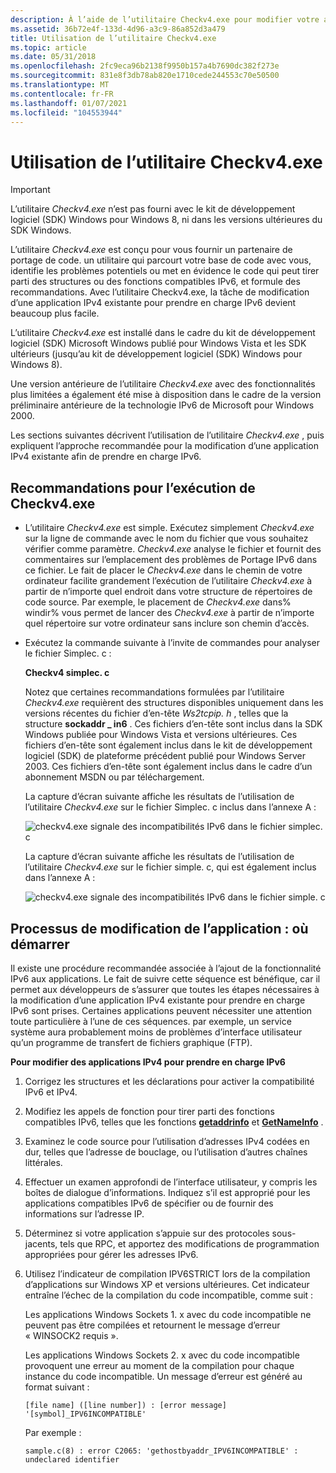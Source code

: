 ```yaml
---
description: À l’aide de l’utilitaire Checkv4.exe pour modifier votre application IPv4 pour prendre en charge IPv6.
ms.assetid: 36b72e4f-133d-4d96-a3c9-86a852d3a479
title: Utilisation de l’utilitaire Checkv4.exe
ms.topic: article
ms.date: 05/31/2018
ms.openlocfilehash: 2fc9eca96b2138f9950b157a4b7690dc382f273e
ms.sourcegitcommit: 831e8f3db78ab820e1710cede244553c70e50500
ms.translationtype: MT
ms.contentlocale: fr-FR
ms.lasthandoff: 01/07/2021
ms.locfileid: "104553944"
---
```

# <a name="using-the-checkv4exe-utility"></a>Utilisation de l’utilitaire Checkv4.exe

> [!IMPORTANT]
> L’utilitaire *Checkv4.exe* n’est pas fourni avec le kit de développement logiciel (SDK) Windows pour Windows 8, ni dans les versions ultérieures du SDK Windows.

L’utilitaire *Checkv4.exe* est conçu pour vous fournir un partenaire de portage de code. un utilitaire qui parcourt votre base de code avec vous, identifie les problèmes potentiels ou met en évidence le code qui peut tirer parti des structures ou des fonctions compatibles IPv6, et formule des recommandations. Avec l’utilitaire Checkv4.exe, la tâche de modification d’une application IPv4 existante pour prendre en charge IPv6 devient beaucoup plus facile.

L’utilitaire *Checkv4.exe* est installé dans le cadre du kit de développement logiciel (SDK) Microsoft Windows publié pour Windows Vista et les SDK ultérieurs (jusqu’au kit de développement logiciel (SDK) Windows pour Windows 8).

Une version antérieure de l’utilitaire *Checkv4.exe* avec des fonctionnalités plus limitées a également été mise à disposition dans le cadre de la version préliminaire antérieure de la technologie IPv6 de Microsoft pour Windows 2000.

Les sections suivantes décrivent l’utilisation de l’utilitaire *Checkv4.exe* , puis expliquent l’approche recommandée pour la modification d’une application IPv4 existante afin de prendre en charge IPv6.

## <a name="recommendations-for-running-checkv4exe"></a>Recommandations pour l’exécution de Checkv4.exe

-   L’utilitaire *Checkv4.exe* est simple. Exécutez simplement *Checkv4.exe* sur la ligne de commande avec le nom du fichier que vous souhaitez vérifier comme paramètre. *Checkv4.exe* analyse le fichier et fournit des commentaires sur l’emplacement des problèmes de Portage IPv6 dans ce fichier. Le fait de placer le *Checkv4.exe* dans le chemin de votre ordinateur facilite grandement l’exécution de l’utilitaire *Checkv4.exe* à partir de n’importe quel endroit dans votre structure de répertoires de code source. Par exemple, le placement de *Checkv4.exe* dans% windir% vous permet de lancer des *Checkv4.exe* à partir de n’importe quel répertoire sur votre ordinateur sans inclure son chemin d’accès.

-   Exécutez la commande suivante à l’invite de commandes pour analyser le fichier Simplec. c :

    **Checkv4 simplec. c**

    Notez que certaines recommandations formulées par l’utilitaire *Checkv4.exe* requièrent des structures disponibles uniquement dans les versions récentes du fichier d’en-tête *Ws2tcpip. h* , telles que la structure **sockaddr \_ in6** . Ces fichiers d’en-tête sont inclus dans la SDK Windows publiée pour Windows Vista et versions ultérieures. Ces fichiers d’en-tête sont également inclus dans le kit de développement logiciel (SDK) de plateforme précédent publié pour Windows Server 2003. Ces fichiers d’en-tête sont également inclus dans le cadre d’un abonnement MSDN ou par téléchargement.

    La capture d’écran suivante affiche les résultats de l’utilisation de l’utilitaire *Checkv4.exe* sur le fichier Simplec. c inclus dans l’annexe A :

    ![checkv4.exe signale des incompatibilités IPv6 dans le fichier simplec. c](images/portingguide002.jpg)

    La capture d’écran suivante affiche les résultats de l’utilisation de l’utilitaire *Checkv4.exe* sur le fichier simple. c, qui est également inclus dans l’annexe A :

    ![checkv4.exe signale des incompatibilités IPv6 dans le fichier simple. c](images/portingguide003.jpg)

## <a name="the-application-modification-process-where-to-start"></a>Processus de modification de l’application : où démarrer

Il existe une procédure recommandée associée à l’ajout de la fonctionnalité IPv6 aux applications. Le fait de suivre cette séquence est bénéfique, car il permet aux développeurs de s’assurer que toutes les étapes nécessaires à la modification d’une application IPv4 existante pour prendre en charge IPv6 sont prises. Certaines applications peuvent nécessiter une attention toute particulière à l’une de ces séquences. par exemple, un service système aura probablement moins de problèmes d’interface utilisateur qu’un programme de transfert de fichiers graphique (FTP).

**Pour modifier des applications IPv4 pour prendre en charge IPv6**

1.  Corrigez les structures et les déclarations pour activer la compatibilité IPv6 et IPv4.
2.  Modifiez les appels de fonction pour tirer parti des fonctions compatibles IPv6, telles que les fonctions [**getaddrinfo**](/windows/desktop/api/Ws2tcpip/nf-ws2tcpip-getaddrinfo) et [**GetNameInfo**](/windows/desktop/api/Ws2tcpip/nf-ws2tcpip-getnameinfo) .
3.  Examinez le code source pour l’utilisation d’adresses IPv4 codées en dur, telles que l’adresse de bouclage, ou l’utilisation d’autres chaînes littérales.
4.  Effectuer un examen approfondi de l’interface utilisateur, y compris les boîtes de dialogue d’informations. Indiquez s’il est approprié pour les applications compatibles IPv6 de spécifier ou de fournir des informations sur l’adresse IP.
5.  Déterminez si votre application s’appuie sur des protocoles sous-jacents, tels que RPC, et apportez des modifications de programmation appropriées pour gérer les adresses IPv6.
6.  Utilisez l’indicateur de compilation IPV6STRICT lors de la compilation d’applications sur Windows XP et versions ultérieures. Cet indicateur entraîne l’échec de la compilation du code incompatible, comme suit :

    Les applications Windows Sockets 1. x avec du code incompatible ne peuvent pas être compilées et retournent le message d’erreur « WINSOCK2 requis ».

    Les applications Windows Sockets 2. x avec du code incompatible provoquent une erreur au moment de la compilation pour chaque instance du code incompatible. Un message d’erreur est généré au format suivant :

    `[file name] ([line number]) : [error message] '[symbol]_IPV6INCOMPATIBLE'`

    Par exemple :

    `sample.c(8) : error C2065: 'gethostbyaddr_IPV6INCOMPATIBLE' : undeclared identifier`

 

 



